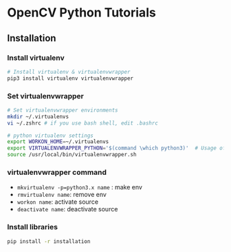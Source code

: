 # OpenCV Python Tutorials

## Installation

### Install virtualenv

```sh
# Install virtualenv & virtualenvwrapper
pip3 install virtualenv virtualenvwrapper
```
### Set virtualenvwrapper

```sh
# Set virtualenvwrapper environments
mkdir ~/.virtualenvs
vi ~/.zshrc # if you use bash shell, edit .bashrc
```

```sh
# python virtualenv settings
export WORKON_HOME=~/.virtualenvs
export VIRTUALENVWRAPPER_PYTHON='$(command \which python3)'  # Usage of python3
source /usr/local/bin/virtualenvwrapper.sh
```
### virtualenvwrapper command

* `mkvirtualenv -p=python3.x name` : make env
* `rmvirtualenv name`: remove env
* `workon name`: activate source
* `deactivate name`: deactivate source

### Install libraries

```sh
pip install -r installation
```
